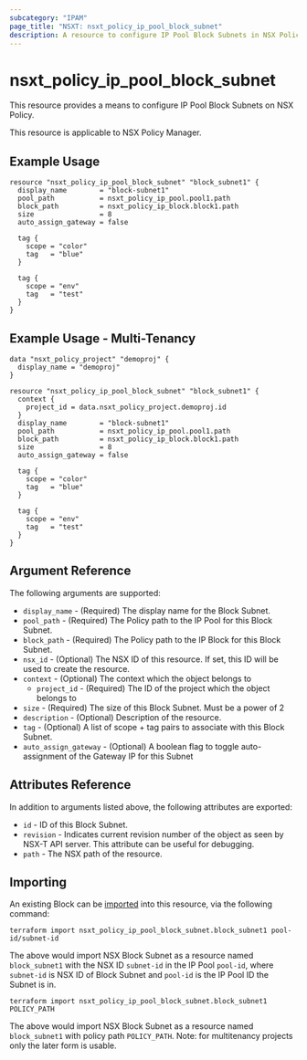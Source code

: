 ```yaml
---
subcategory: "IPAM"
page_title: "NSXT: nsxt_policy_ip_pool_block_subnet"
description: A resource to configure IP Pool Block Subnets in NSX Policy.
---
```


# nsxt_policy_ip_pool_block_subnet

This resource provides a means to configure IP Pool Block Subnets on NSX Policy.

This resource is applicable to NSX Policy Manager.

## Example Usage

```hcl
resource "nsxt_policy_ip_pool_block_subnet" "block_subnet1" {
  display_name        = "block-subnet1"
  pool_path           = nsxt_policy_ip_pool.pool1.path
  block_path          = nsxt_policy_ip_block.block1.path
  size                = 8
  auto_assign_gateway = false

  tag {
    scope = "color"
    tag   = "blue"
  }

  tag {
    scope = "env"
    tag   = "test"
  }
}
```

## Example Usage - Multi-Tenancy

```hcl
data "nsxt_policy_project" "demoproj" {
  display_name = "demoproj"
}

resource "nsxt_policy_ip_pool_block_subnet" "block_subnet1" {
  context {
    project_id = data.nsxt_policy_project.demoproj.id
  }
  display_name        = "block-subnet1"
  pool_path           = nsxt_policy_ip_pool.pool1.path
  block_path          = nsxt_policy_ip_block.block1.path
  size                = 8
  auto_assign_gateway = false

  tag {
    scope = "color"
    tag   = "blue"
  }

  tag {
    scope = "env"
    tag   = "test"
  }
}
```

## Argument Reference

The following arguments are supported:

* `display_name` - (Required) The display name for the Block Subnet.
* `pool_path` - (Required) The Policy path to the IP Pool for this Block Subnet.
* `block_path` - (Required) The Policy path to the IP Block for this Block Subnet.
* `nsx_id` - (Optional) The NSX ID of this resource. If set, this ID will be used to create the resource.
* `context` - (Optional) The context which the object belongs to
  * `project_id` - (Required) The ID of the project which the object belongs to
* `size` - (Required) The size of this Block Subnet. Must be a power of 2
* `description` - (Optional) Description of the resource.
* `tag` - (Optional) A list of scope + tag pairs to associate with this Block Subnet.
* `auto_assign_gateway` - (Optional) A boolean flag to toggle auto-assignment of the Gateway IP for this Subnet

## Attributes Reference

In addition to arguments listed above, the following attributes are exported:

* `id` - ID of this Block Subnet.
* `revision` - Indicates current revision number of the object as seen by NSX-T API server. This attribute can be useful for debugging.
* `path` - The NSX path of the resource.

## Importing

An existing Block can be [imported][docs-import] into this resource, via the following command:

[docs-import]: https://developer.hashicorp.com/terraform/cli/import

```shell
terraform import nsxt_policy_ip_pool_block_subnet.block_subnet1 pool-id/subnet-id
```

The above would import NSX Block Subnet as a resource named `block_subnet1` with the NSX ID `subnet-id` in the IP Pool `pool-id`, where `subnet-id` is NSX ID of Block Subnet and `pool-id` is the IP Pool ID the Subnet is in.

```shell
terraform import nsxt_policy_ip_pool_block_subnet.block_subnet1 POLICY_PATH
```

The above would import NSX Block Subnet as a resource named `block_subnet1` with policy path `POLICY_PATH`.
Note: for multitenancy projects only the later form is usable.
